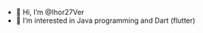 - 👋 Hi, I’m @Ihor27Ver
- 👀 I’m interested in Java programming аnd Dart (flutter)

<!---
Ihor27Ver/Ihor27Ver is a ✨ special ✨ repository because its `README.md` (this file) appears on your GitHub profile.
You can click the Preview link to take a look at your changes.
--->
